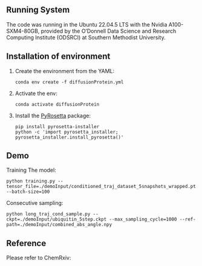 

## Running System

The code was running in the Ubuntu 22.04.5 LTS with the Nvidia A100-SXM4-80GB, provided by the O’Donnell Data Science and Research Computing Institute (ODSRCI) at Southern Methodist University.


## Installation of environment

1. Create the environment from the YAML:
   ```
   conda env create -f diffusionProtein.yml
   ```
2. Activate the env:
   ```
   conda activate diffusionProtein
   ```
3. Install the [PyRosetta](http://pyrosetta.org/downloads) package:
   ```
   pip install pyrosetta-installer
   python -c 'import pyrosetta_installer; pyrosetta_installer.install_pyrosetta()'
   ```
## Demo
Training The model:
   ```
   python training.py --tensor_file=./demoInput/conditioned_traj_dataset_5snapshots_wrapped.pt --batch-size=100 
   ```

Consecutive sampling:
   ```
   python long_traj_cond_sample.py --ckpt=./demoInput/ubiquitin_5step.ckpt --max_sampling_cycle=1000 --ref-path=./demoInput/combined_abs_angle.npy
   ```


## Reference
Please refer to ChemRxiv:

